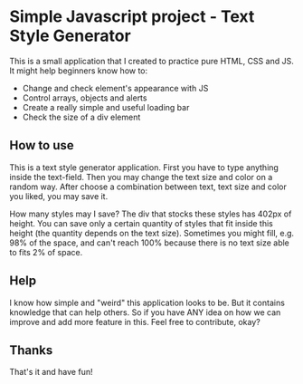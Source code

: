 # Simple Javascript project - Text Style Generator

This is a small application that I created to practice pure HTML, CSS and JS. It might help beginners know how to:

- Change and check element's appearance with JS
- Control arrays, objects and alerts
- Create a really simple and useful loading bar
- Check the size of a div element

## How to use

This is a text style generator application. First you have to type anything inside the text-field. Then you may change the text size and color on a random way. After choose a combination between text, text size and color you liked, you may save it.

How many styles may I save? The div that stocks these styles has 402px of height. You can save only a certain quantity of styles that fit inside this height (the quantity depends on the text size). Sometimes you might fill, e.g. 98% of the space, and can't reach 100% because there is no text size able to fits 2% of space.

## Help

I know how simple and "weird" this application looks to be. But it contains knowledge that can help others. So if you have ANY idea on how we can improve and add more feature in this. Feel free to contribute, okay?

## Thanks
That's it and have fun!



